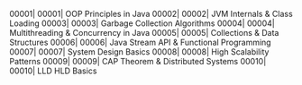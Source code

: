 00001| 00001| OOP Principles in Java
00002| 00002| JVM Internals & Class Loading
00003| 00003| Garbage Collection Algorithms
00004| 00004| Multithreading & Concurrency in Java
00005| 00005| Collections & Data Structures
00006| 00006| Java Stream API & Functional Programming
00007| 00007| System Design Basics
00008| 00008| High Scalability Patterns
00009| 00009| CAP Theorem & Distributed Systems
00010| 00010| LLD HLD Basics